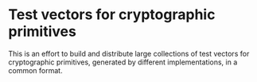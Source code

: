 Test vectors for cryptographic primitives
=========================================

This is an effort to build and distribute large collections of test
vectors for cryptographic primitives, generated by different
implementations, in a common format.



